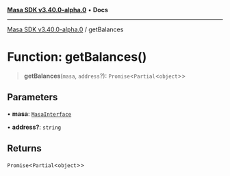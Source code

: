 [**Masa SDK v3.40.0-alpha.0**](../README.md) • **Docs**

***

[Masa SDK v3.40.0-alpha.0](../globals.md) / getBalances

# Function: getBalances()

> **getBalances**(`masa`, `address`?): `Promise`\<`Partial`\<`object`\>\>

## Parameters

• **masa**: [`MasaInterface`](../interfaces/MasaInterface.md)

• **address?**: `string`

## Returns

`Promise`\<`Partial`\<`object`\>\>
